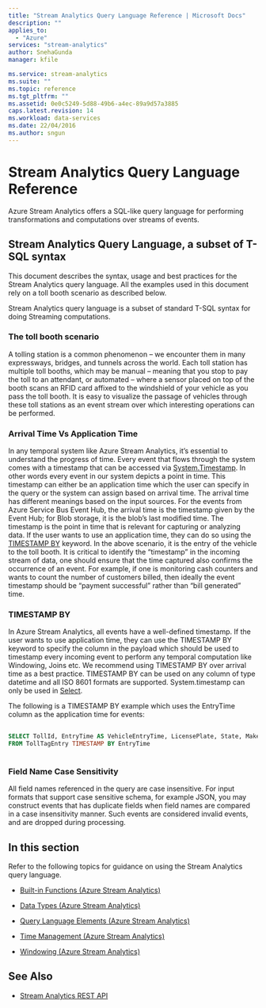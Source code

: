 ```yaml
---
title: "Stream Analytics Query Language Reference | Microsoft Docs"
description: ""
applies_to: 
  - "Azure"
services: "stream-analytics"
author: SnehaGunda
manager: kfile

ms.service: stream-analytics
ms.suite: ""
ms.topic: reference
ms.tgt_pltfrm: ""   
ms.assetid: 0e0c5249-5d88-49b6-a4ec-89a9d57a3885
caps.latest.revision: 14
ms.workload: data-services
ms.date: 22/04/2016
ms.author: sngun
---
```

# Stream Analytics Query Language Reference
  Azure Stream Analytics offers a SQL-like query language for performing transformations and computations over streams of events.  
  
## Stream Analytics Query Language, a subset of T-SQL syntax  
 This document describes the syntax, usage and best practices for the Stream Analytics query language. All the examples used in this document rely on a toll booth scenario as described below.  
  
 Stream Analytics query language is a subset of standard T-SQL syntax for doing Streaming computations.  
  
### The toll booth scenario  
 A tolling station is a common phenomenon – we encounter them in many expressways, bridges, and tunnels across the world. Each toll station has multiple toll booths, which may be manual – meaning that you stop to pay the toll to an attendant, or automated – where a sensor placed on top of the booth scans an RFID card affixed to the windshield of your vehicle as you pass the toll booth. It is easy to visualize the passage of vehicles through these toll stations as an event stream over which interesting operations can be performed.  
  
### Arrival Time Vs Application Time  
 In any temporal system like Azure Stream Analytics, it’s essential to understand the progress of time. Every event that flows through the system comes with a timestamp that can be accessed via [System.Timestamp](system-timestamp-stream-analytics.md). In other words every event in our system depicts a point in time. This timestamp can either be an application time which the user can specify in the query or the system can assign based on arrival time. The arrival time has different meanings based on the input sources.  For the events from Azure Service Bus Event Hub, the arrival time is the timestamp given by the Event Hub; for Blob storage, it is the blob’s last modified time. The timestamp is the point in time that is relevant for capturing or analyzing data. If the user wants to use an application time, they can do so using the [TIMESTAMP BY](timestamp-by-azure-stream-analytics.md) keyword. In the above scenario, it is the entry of the vehicle to the toll booth. It is critical to identify the “timestamp” in the incoming stream of data, one should ensure that the time captured also confirms the occurrence of an event. For example, if one is monitoring cash counters and wants to count the number of customers billed, then ideally the event timestamp should be “payment successful” rather than “bill generated” time.  
  
### TIMESTAMP BY  
 In Azure Stream Analytics, all events have a well-defined timestamp. If the user wants to use application time, they can use the TIMESTAMP BY keyword to specify the column in the payload which should be used to timestamp every incoming event to perform any temporal computation like Windowing, Joins etc.  We recommend using TIMESTAMP BY over arrival time as a best practice.  TIMESTAMP BY can be used on any column of type datetime and all ISO 8601 formats are supported. System.timestamp can only be used in [Select](select-azure-stream-analytics.md).  
  
 The following is a TIMESTAMP BY example which uses the EntryTime column as the application time for events:  
  
```SQL  
  
SELECT TollId, EntryTime AS VehicleEntryTime, LicensePlate, State, Make, Model, VehicleType, VehicleWeight, Toll, Tag   
FROM TollTagEntry TIMESTAMP BY EntryTime  
  
```  
  
### Field Name Case Sensitivity  
 All field names referenced in the query are case insensitive. For input formats that support case sensitive schema, for example JSON, you may construct events that has duplicate fields when field names are compared in a case insensitivity manner. Such events are considered invalid events, and are dropped during processing.  
  
## In this section  
 Refer to the following topics for guidance on using the Stream Analytics query language.  
  
-   [Built-in Functions &#40;Azure Stream Analytics&#41;](built-in-functions-azure-stream-analytics.md)  
  
-   [Data Types &#40;Azure Stream Analytics&#41;](data-types-azure-stream-analytics.md)  
  
-   [Query Language Elements &#40;Azure Stream Analytics&#41;](query-language-elements-azure-stream-analytics.md)  
  
-   [Time Management &#40;Azure Stream Analytics&#41;](time-management-azure-stream-analytics.md)  
  
-   [Windowing &#40;Azure Stream Analytics&#41;](windowing-azure-stream-analytics.md)  
  
## See Also  
  
-   [Stream Analytics REST API](http://msdn.microsoft.com/library/71a66e31-dfa5-48a7-8771-192f1490c205)  
  
  